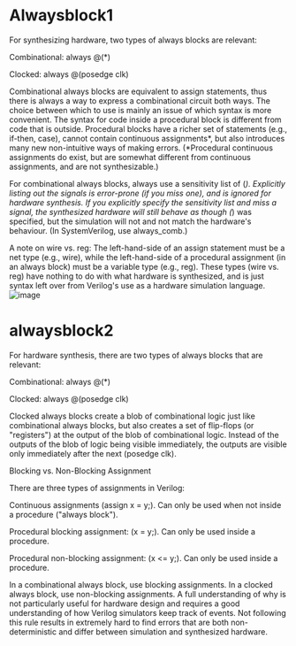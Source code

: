 # Alwaysblock1
For synthesizing hardware, two types of always blocks are relevant:

Combinational: always @(*)

Clocked: always @(posedge clk)

Combinational always blocks are equivalent to assign statements, thus there is always a way to express a combinational circuit both ways. The choice between which to use is mainly an issue of which syntax is more convenient. The syntax for code inside a procedural block is different from code that is outside. Procedural blocks have a richer set of statements (e.g., if-then, case), cannot contain continuous assignments*, but also introduces many new non-intuitive ways of making errors. (*Procedural continuous assignments do exist, but are somewhat different from continuous assignments, and are not synthesizable.)

For combinational always blocks, always use a sensitivity list of (*). Explicitly listing out the signals is error-prone (if you miss one), and is ignored for hardware synthesis. If you explicitly specify the sensitivity list and miss a signal, the synthesized hardware will still behave as though (*) was specified, but the simulation will not and not match the hardware's behaviour. (In SystemVerilog, use always_comb.)

A note on wire vs. reg: The left-hand-side of an assign statement must be a net type (e.g., wire), while the left-hand-side of a procedural assignment (in an always block) must be a variable type (e.g., reg). These types (wire vs. reg) have nothing to do with what hardware is synthesized, and is just syntax left over from Verilog's use as a hardware simulation language.
![image](https://user-images.githubusercontent.com/108848834/179309919-4d8cdd22-2702-4dd9-8363-ab2c466376da.png)

# alwaysblock2

For hardware synthesis, there are two types of always blocks that are relevant:

Combinational: always @(*)

Clocked: always @(posedge clk)

Clocked always blocks create a blob of combinational logic just like combinational always blocks, but also creates a set of flip-flops (or "registers") at the output of the blob of combinational logic. Instead of the outputs of the blob of logic being visible immediately, the outputs are visible only immediately after the next (posedge clk).

Blocking vs. Non-Blocking Assignment

There are three types of assignments in Verilog:

Continuous assignments (assign x = y;). Can only be used when not inside a procedure ("always block").

Procedural blocking assignment: (x = y;). Can only be used inside a procedure.

Procedural non-blocking assignment: (x <= y;). Can only be used inside a procedure.

In a combinational always block, use blocking assignments. In a clocked always block, use non-blocking assignments. A full understanding of why is not particularly useful for hardware design and requires a good understanding of how Verilog simulators keep track of events. Not following this rule results in extremely hard to find errors that are both non-deterministic and differ between simulation and synthesized hardware.
